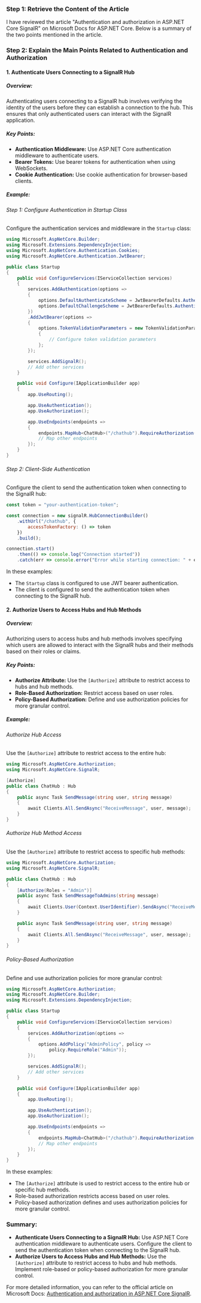 ### Step 1: Retrieve the Content of the Article

I have reviewed the article "Authentication and authorization in ASP.NET Core SignalR" on Microsoft Docs for ASP.NET Core. Below is a summary of the two points mentioned in the article.

### Step 2: Explain the Main Points Related to Authentication and Authorization

#### 1. Authenticate Users Connecting to a SignalR Hub

##### Overview:
Authenticating users connecting to a SignalR hub involves verifying the identity of the users before they can establish a connection to the hub. This ensures that only authenticated users can interact with the SignalR application.

##### Key Points:
- **Authentication Middleware:** Use ASP.NET Core authentication middleware to authenticate users.
- **Bearer Tokens:** Use bearer tokens for authentication when using WebSockets.
- **Cookie Authentication:** Use cookie authentication for browser-based clients.

##### Example:

###### Step 1: Configure Authentication in Startup Class
Configure the authentication services and middleware in the `Startup` class:

```csharp name=Startup.cs
using Microsoft.AspNetCore.Builder;
using Microsoft.Extensions.DependencyInjection;
using Microsoft.AspNetCore.Authentication.Cookies;
using Microsoft.AspNetCore.Authentication.JwtBearer;

public class Startup
{
    public void ConfigureServices(IServiceCollection services)
    {
        services.AddAuthentication(options =>
        {
            options.DefaultAuthenticateScheme = JwtBearerDefaults.AuthenticationScheme;
            options.DefaultChallengeScheme = JwtBearerDefaults.AuthenticationScheme;
        })
        .AddJwtBearer(options =>
        {
            options.TokenValidationParameters = new TokenValidationParameters
            {
                // Configure token validation parameters
            };
        });

        services.AddSignalR();
        // Add other services
    }

    public void Configure(IApplicationBuilder app)
    {
        app.UseRouting();

        app.UseAuthentication();
        app.UseAuthorization();

        app.UseEndpoints(endpoints =>
        {
            endpoints.MapHub<ChatHub>("/chathub").RequireAuthorization();
            // Map other endpoints
        });
    }
}
```

###### Step 2: Client-Side Authentication
Configure the client to send the authentication token when connecting to the SignalR hub:

```javascript name=signalr-client.js
const token = "your-authentication-token";

const connection = new signalR.HubConnectionBuilder()
    .withUrl("/chathub", {
        accessTokenFactory: () => token
    })
    .build();

connection.start()
    .then(() => console.log("Connection started"))
    .catch(err => console.error("Error while starting connection: " + err));
```

In these examples:
- The `Startup` class is configured to use JWT bearer authentication.
- The client is configured to send the authentication token when connecting to the SignalR hub.

#### 2. Authorize Users to Access Hubs and Hub Methods

##### Overview:
Authorizing users to access hubs and hub methods involves specifying which users are allowed to interact with the SignalR hubs and their methods based on their roles or claims.

##### Key Points:
- **Authorize Attribute:** Use the `[Authorize]` attribute to restrict access to hubs and hub methods.
- **Role-Based Authorization:** Restrict access based on user roles.
- **Policy-Based Authorization:** Define and use authorization policies for more granular control.

##### Example:

###### Authorize Hub Access
Use the `[Authorize]` attribute to restrict access to the entire hub:

```csharp name=ChatHub.cs
using Microsoft.AspNetCore.Authorization;
using Microsoft.AspNetCore.SignalR;

[Authorize]
public class ChatHub : Hub
{
    public async Task SendMessage(string user, string message)
    {
        await Clients.All.SendAsync("ReceiveMessage", user, message);
    }
}
```

###### Authorize Hub Method Access
Use the `[Authorize]` attribute to restrict access to specific hub methods:

```csharp name=ChatHub.cs
using Microsoft.AspNetCore.Authorization;
using Microsoft.AspNetCore.SignalR;

public class ChatHub : Hub
{
    [Authorize(Roles = "Admin")]
    public async Task SendMessageToAdmins(string message)
    {
        await Clients.User(Context.UserIdentifier).SendAsync("ReceiveMessage", "Admin", message);
    }

    public async Task SendMessage(string user, string message)
    {
        await Clients.All.SendAsync("ReceiveMessage", user, message);
    }
}
```

###### Policy-Based Authorization
Define and use authorization policies for more granular control:

```csharp name=Startup.cs
using Microsoft.AspNetCore.Authorization;
using Microsoft.AspNetCore.Builder;
using Microsoft.Extensions.DependencyInjection;

public class Startup
{
    public void ConfigureServices(IServiceCollection services)
    {
        services.AddAuthorization(options =>
        {
            options.AddPolicy("AdminPolicy", policy =>
                policy.RequireRole("Admin"));
        });

        services.AddSignalR();
        // Add other services
    }

    public void Configure(IApplicationBuilder app)
    {
        app.UseRouting();

        app.UseAuthentication();
        app.UseAuthorization();

        app.UseEndpoints(endpoints =>
        {
            endpoints.MapHub<ChatHub>("/chathub").RequireAuthorization("AdminPolicy");
            // Map other endpoints
        });
    }
}
```

In these examples:
- The `[Authorize]` attribute is used to restrict access to the entire hub or specific hub methods.
- Role-based authorization restricts access based on user roles.
- Policy-based authorization defines and uses authorization policies for more granular control.

### Summary:

- **Authenticate Users Connecting to a SignalR Hub:** Use ASP.NET Core authentication middleware to authenticate users. Configure the client to send the authentication token when connecting to the SignalR hub.
- **Authorize Users to Access Hubs and Hub Methods:** Use the `[Authorize]` attribute to restrict access to hubs and hub methods. Implement role-based or policy-based authorization for more granular control.

For more detailed information, you can refer to the official article on Microsoft Docs: [Authentication and authorization in ASP.NET Core SignalR](https://docs.microsoft.com/en-us/aspnet/core/signalr/authn-and-authz).